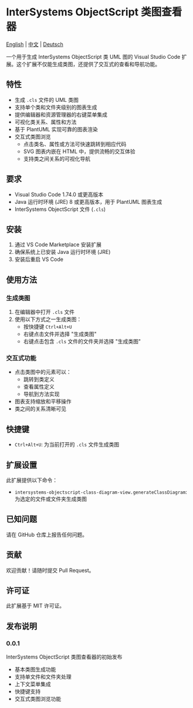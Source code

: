 # InterSystems ObjectScript 类图查看器

[English](README.md) | [中文](README.zh-CN.md) | [Deutsch](README.de-DE.md)

一个用于生成 InterSystems ObjectScript 类 UML 图的 Visual Studio Code 扩展。这个扩展不仅能生成类图，还提供了交互式的查看和导航功能。

## 特性

- 生成 `.cls` 文件的 UML 类图
- 支持单个类和文件夹级别的图表生成
- 提供编辑器和资源管理器的右键菜单集成
- 可视化类关系、属性和方法
- 基于 PlantUML 实现可靠的图表渲染
- 交互式类图浏览
  - 点击类名、属性或方法可快速跳转到相应代码
  - SVG 图表内嵌在 HTML 中，提供流畅的交互体验
  - 支持类之间关系的可视化导航

## 要求

- Visual Studio Code 1.74.0 或更高版本
- Java 运行时环境 (JRE) 8 或更高版本，用于 PlantUML 图表生成
- InterSystems ObjectScript 文件 (`.cls`)

## 安装

1. 通过 VS Code Marketplace 安装扩展
2. 确保系统上已安装 Java 运行时环境 (JRE)
3. 安装后重启 VS Code

## 使用方法

### 生成类图
1. 在编辑器中打开 `.cls` 文件
2. 使用以下方式之一生成类图：
   - 按快捷键 `Ctrl+Alt+U`
   - 右键点击文件并选择 "生成类图"
   - 右键点击包含 `.cls` 文件的文件夹并选择 "生成类图"

### 交互式功能
- 点击类图中的元素可以：
  - 跳转到类定义
  - 查看属性定义
  - 导航到方法实现
- 图表支持缩放和平移操作
- 类之间的关系清晰可见

## 快捷键

- `Ctrl+Alt+U`: 为当前打开的 `.cls` 文件生成类图

## 扩展设置

此扩展提供以下命令：

* `intersystems-objectscript-class-diagram-view.generateClassDiagram`: 为选定的文件或文件夹生成类图

## 已知问题

请在 GitHub 仓库上报告任何问题。

## 贡献

欢迎贡献！请随时提交 Pull Request。

## 许可证

此扩展基于 MIT 许可证。

## 发布说明

### 0.0.1

InterSystems ObjectScript 类图查看器的初始发布
- 基本类图生成功能
- 支持单文件和文件夹处理
- 上下文菜单集成
- 快捷键支持
- 交互式类图浏览功能 